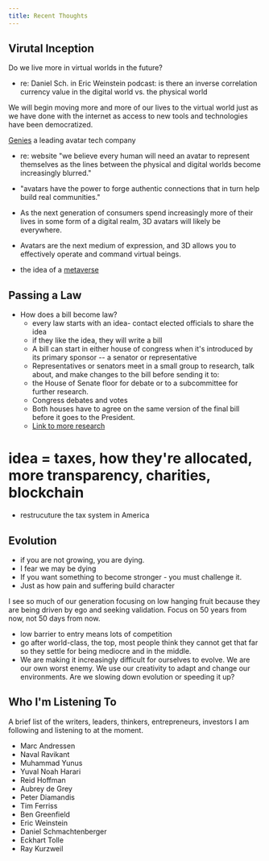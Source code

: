 ```yaml
---
title: Recent Thoughts
---
```


## Virutal Inception

Do we live more in virtual worlds in the future?
- re: Daniel Sch. in Eric Weinstein podcast: is there an inverse correlation currency value in the digital world vs. the physical world

We will begin moving more and more of our lives to the virtual world just as we have done with the internet as access to new tools and technologies have been democratized. 

[Genies](https://www.genies.com/) a leading avatar tech company
- re: website "we believe every human will need an avatar to represent themselves as the lines between the physical and digital worlds become increasingly blurred."
- "avatars have the power to forge authentic connections that in turn help build real communities."
- As the next generation of consumers spend increasingly more of their lives in some form of a digital realm, 3D avatars will likely be everywhere.
- Avatars are the next medium of expression, and 3D allows you to effectively operate and command virtual beings.

- the idea of a [metaverse](https://en.wikipedia.org/wiki/Metaverse)

## Passing a Law

- How does a bill become law? 
	- every law starts with an idea- contact elected officials to share the idea
	- if they like the idea, they will write a bill
	- A bill can start in either house of congress when it's introduced by its primary sponsor -- a senator or representative 
	- Representatives or senators meet in a small group to research, talk about, and make changes to the bill before sending it to: 
	- the House of Senate floor for debate or to a subcommittee for further research. 
	- Congress debates and votes
	- Both houses have to agree on the same version of the final bill before it goes to the President. 
	- [Link to more research](http://www.nationalmodelcongress.org/uploads/2/6/7/3/26736439/nmc_bill_writing_guide.pdf)

# idea = taxes, how they're allocated, more transparency, charities, blockchain
- restrucuture the tax system in America


## Evolution

- if you are not growing, you are dying. 
- I fear we may be dying
- If you want something to become stronger - you must challenge it. 
- Just as how pain and suffering build character 

I see so much of our generation focusing on low hanging fruit because they are being driven by ego and seeking validation. Focus on 50 years from now, not 50 days from now. 
	
  - low barrier to entry means lots of competition 
  - go after world-class, the top, most people think they cannot get that far so they settle for being mediocre and in the middle.
  - We are making it increasingly difficult for ourselves to evolve. We are our own worst enemy. We use our creativity to adapt and change our environments. Are we slowing down evolution or speeding it up? 

## Who I'm Listening To

A brief list of the writers, leaders, thinkers, entrepreneurs, investors I am following and listening to at the moment. 

- Marc Andressen 
- Naval Ravikant
- Muhammad Yunus
- Yuval Noah Harari
- Reid Hoffman
- Aubrey de Grey
- Peter Diamandis
- Tim Ferriss
- Ben Greenfield
- Eric Weinstein
- Daniel Schmachtenberger
- Eckhart Tolle
- Ray Kurzweil
